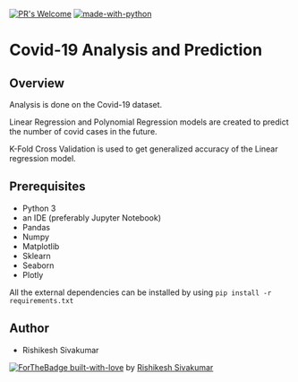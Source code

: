 [![PR's Welcome](https://img.shields.io/badge/PRs-welcome-brightgreen.svg?style=flat)](http://makeapullrequest.com)  [![made-with-python](https://img.shields.io/badge/Made%20with-Python-1f425f.svg)](https://www.python.org/)

# Covid-19 Analysis and Prediction

## Overview
Analysis is done on the Covid-19 dataset.

Linear Regression and Polynomial Regression models are created to predict the number of covid cases in the future.

K-Fold Cross Validation is used to get generalized accuracy of the Linear regression model.

## Prerequisites
* Python 3 
* an IDE (preferably Jupyter Notebook)
* Pandas 
* Numpy 
* Matplotlib 
* Sklearn 
* Seaborn
* Plotly

All the external dependencies can be installed by using ```pip install -r requirements.txt```

## Author
* Rishikesh Sivakumar

[![ForTheBadge built-with-love](http://ForTheBadge.com/images/badges/built-with-love.svg)](https://GitHub.com/Naereen/) by [Rishikesh Sivakumar](https://www.linkedin.com/in/rishikesh-sivakumar-1a166a18b/)
